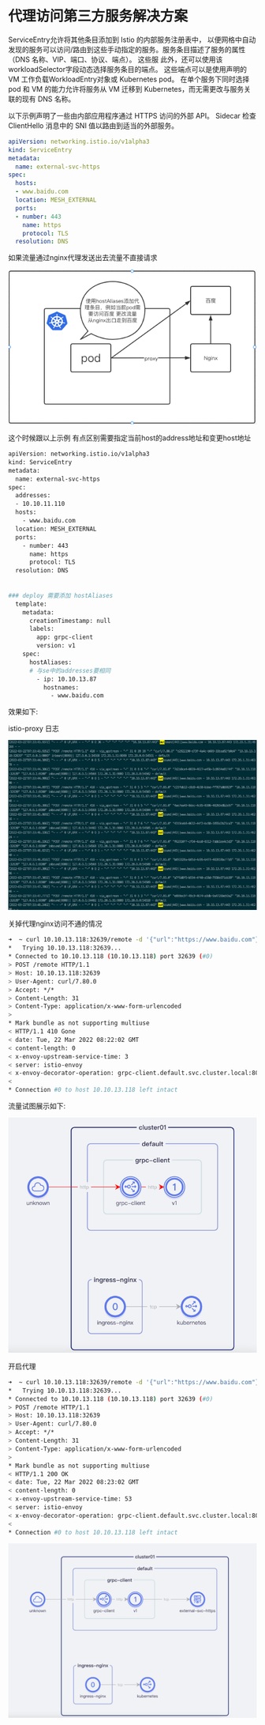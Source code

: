 # 代理访问第三方服务解决方案


ServiceEntry允许将其他条目添加到 Istio 的内部服务注册表中，
以便网格中自动发现的服务可以访问/路由到这些手动指定的服务。服务条目描述了服务的属性（DNS 名称、VIP、端口、协议、端点）。
这些服 此外，还可以使用该workloadSelector字段动态选择服务条目的端点。
这些端点可以是使用声明的 VM 工作负载WorkloadEntry对象或 Kubernetes pod。
在单个服务下同时选择 pod 和 VM 的能力允许将服务从 VM 迁移到 Kubernetes，而无需更改与服务关联的现有 DNS 名称。

以下示例声明了一些由内部应用程序通过 HTTPS 访问的外部 API。
Sidecar 检查 ClientHello 消息中的 SNI 值以路由到适当的外部服务。

```yaml
apiVersion: networking.istio.io/v1alpha3
kind: ServiceEntry
metadata:
  name: external-svc-https
spec:
  hosts:
  - www.baidu.com
  location: MESH_EXTERNAL
  ports:
  - number: 443
    name: https
    protocol: TLS
  resolution: DNS
```

如果流量通过nginx代理发送出去流量不直接请求

![img.png](img.png)

这个时候跟以上示例 有点区别需要指定当前host的address地址和变更host地址

```bash
apiVersion: networking.istio.io/v1alpha3
kind: ServiceEntry
metadata:
  name: external-svc-https
spec:
  addresses:
  - 10.10.11.110
  hosts:
    - www.baidu.com
  location: MESH_EXTERNAL
  ports:
    - number: 443
      name: https
      protocol: TLS
  resolution: DNS
  

### deploy 需要添加 hostAliases 
  template:
    metadata:
      creationTimestamp: null
      labels:
        app: grpc-client
        version: v1
    spec:
      hostAliases:
      # 与se中的addresses要相同
        - ip: 10.10.13.87
          hostnames:
            - www.baidu.com  
```


效果如下:


istio-proxy 日志


![img_1.png](img_1.png)

关掉代理nginx访问不通的情况


```bash
➜  ~ curl 10.10.13.118:32639/remote -d '{"url":"https://www.baidu.com"}'  -v
*   Trying 10.10.13.118:32639...
* Connected to 10.10.13.118 (10.10.13.118) port 32639 (#0)
> POST /remote HTTP/1.1
> Host: 10.10.13.118:32639
> User-Agent: curl/7.80.0
> Accept: */*
> Content-Length: 31
> Content-Type: application/x-www-form-urlencoded
>
* Mark bundle as not supporting multiuse
< HTTP/1.1 410 Gone
< date: Tue, 22 Mar 2022 08:22:02 GMT
< content-length: 0
< x-envoy-upstream-service-time: 3
< server: istio-envoy
< x-envoy-decorator-operation: grpc-client.default.svc.cluster.local:8080/*
<
* Connection #0 to host 10.10.13.118 left intact
```

流量试图展示如下:


![img_2.png](img_2.png)



开启代理

```bash
➜  ~ curl 10.10.13.118:32639/remote -d '{"url":"https://www.baidu.com"}'  -v
*   Trying 10.10.13.118:32639...
* Connected to 10.10.13.118 (10.10.13.118) port 32639 (#0)
> POST /remote HTTP/1.1
> Host: 10.10.13.118:32639
> User-Agent: curl/7.80.0
> Accept: */*
> Content-Length: 31
> Content-Type: application/x-www-form-urlencoded
>
* Mark bundle as not supporting multiuse
< HTTP/1.1 200 OK
< date: Tue, 22 Mar 2022 08:23:02 GMT
< content-length: 0
< x-envoy-upstream-service-time: 53
< server: istio-envoy
< x-envoy-decorator-operation: grpc-client.default.svc.cluster.local:8080/*
<
* Connection #0 to host 10.10.13.118 left intact
```

![img_3.png](img_3.png)
